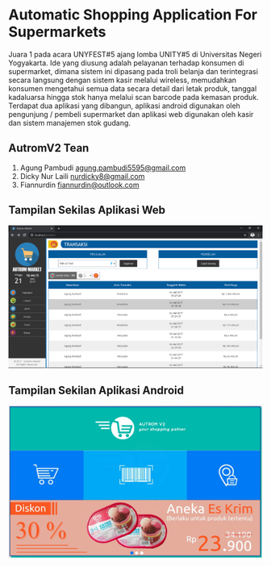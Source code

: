 # Automatic Shopping Application For Supermarkets
Juara 1 pada acara UNYFEST#5 ajang lomba UNITY#5 di Universitas Negeri Yogyakarta. Ide yang diusung adalah pelayanan terhadap konsumen di supermarket, dimana sistem ini dipasang pada troli belanja dan terintegrasi secara langsung dengan sistem kasir melalui wireless, memudahkan konsumen mengetahui semua data secara detail dari letak produk, tanggal kadaluarsa hingga stok hanya melalui scan barcode pada kemasan produk. Terdapat dua aplikasi yang dibangun, aplikasi android digunakan oleh pengunjung / pembeli supermarket dan aplikasi web digunakan oleh kasir dan sistem manajemen stok gudang.

## AutromV2 Tean
1. Agung Pambudi <agung.pambudi5595@gmail.com>
2. Dicky Nur Laili <nurdicky8@gmail.com>
3. Fiannurdin <fiannurdin@outlook.com>

## Tampilan Sekilas Aplikasi Web
![Gambar][gambar-url-web]

## Tampilan Sekilan Aplikasi Android
![Gambar][gambar-url-android]

<!-- MARKDOWN LINKS -->
[gambar-url-web]: https://github.com/agungpambudi55/automatic-shopping-application-for-supermarkets/blob/master/screenshot/screenshot%20-%20web.png
[gambar-url-android]: https://github.com/agungpambudi55/automatic-shopping-application-for-supermarkets/blob/master/screenshot/screenshot%20-%20android.png
